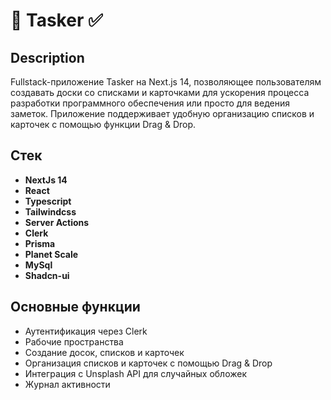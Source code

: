 # 📝 Tasker ✅

## Description

Fullstack-приложение Tasker на Next.js 14, позволяющее пользователям создавать доски со списками и карточками для ускорения процесса разработки программного обеспечения или просто для ведения заметок. Приложение поддерживает удобную организацию списков и карточек с помощью функции Drag & Drop.

## Стек

- **NextJs 14**
- **React**
- **Typescript**
- **Tailwindcss**
- **Server Actions**
- **Clerk**
- **Prisma**
- **Planet Scale**
- **MySql**
- **Shadcn-ui**

## Основные функции

- Аутентификация через Clerk
- Рабочие пространства
- Создание досок, списков и карточек
- Организация списков и карточек с помощью Drag & Drop
- Интеграция с Unsplash API для случайных обложек
- Журнал активности
